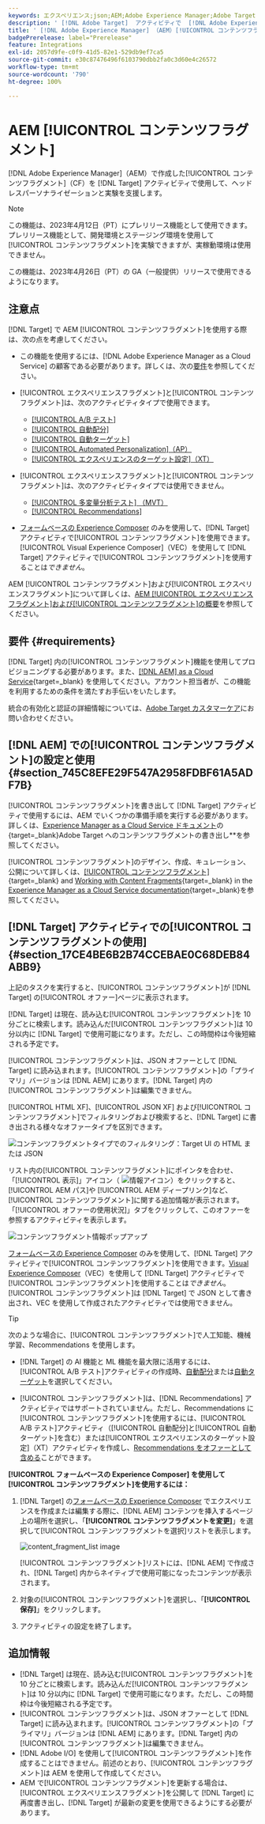 ```yaml
---
keywords: エクスペリエンス;json;AEM;Adobe Experience Manager;Adobe Target への書き出し;コンテンツフラグメント;フラグメント;CF;cf;ヘッドレス;パーソナライゼーション;実験
description: ' [!DNL Adobe Target]  アクティビティで  [!DNL Adobe Experience Manager] [!UICONTROL  コンテンツフラグメント]を使用する方法について説明します。'
title: ' [!DNL Adobe Experience Manager] （AEM）[!UICONTROL コンテンツフラグメント]の使用方法?'
badgePrerelease: label="Prerelease"
feature: Integrations
exl-id: 2057d9fe-c0f9-41d5-82e1-529db9ef7ca5
source-git-commit: e30c87476496f6103790dbb2fa0c3d60e4c26572
workflow-type: tm+mt
source-wordcount: '790'
ht-degree: 100%

---
```


# AEM [!UICONTROL コンテンツフラグメント]

[!DNL Adobe Experience Manager]（AEM）で作成した[!UICONTROL コンテンツフラグメント]（CF）を [!DNL Target] アクティビティで使用して、ヘッドレスパーソナライゼーションと実験を支援します。

>[!NOTE]
>
>この機能は、2023年4月12日（PT）にプレリリース機能として使用できます。プレリリース機能として、開発環境とステージング環境を使用して[!UICONTROL コンテンツフラグメント]を実験できますが、実稼動環境は使用できません。
>
>この機能は、2023年4月26日（PT）の GA（一般提供）リリースで使用できるようになります。

## 注意点

[!DNL Target] で AEM [!UICONTROL コンテンツフラグメント]を使用する際は、次の点を考慮してください。

* この機能を使用するには、[!DNL Adobe Experience Manager as a Cloud Service] の顧客である必要があります。詳しくは、次の[要件](#section_AE6F0971E1574B3AA324003599B96E5A)を参照してください。
* [!UICONTROL エクスペリエンスフラグメント]と[!UICONTROL コンテンツフラグメント]は、次のアクティビティタイプで使用できます。

   * [[!UICONTROL A/B テスト]](/help/main/c-activities/t-test-ab/test-ab.md)
   * [[!UICONTROL 自動配分]](/help/main/c-activities/automated-traffic-allocation/automated-traffic-allocation.md)
   * [[!UICONTROL 自動ターゲット]](/help/main/c-activities/auto-target/auto-target-to-optimize.md)
   * [[!UICONTROL Automated Personalization]（AP）](/help/main/c-activities/t-automated-personalization/automated-personalization.md)
   * [[!UICONTROL エクスペリエンスのターゲット設定]（XT）](/help/main/c-activities/t-experience-target/experience-target.md)

* [!UICONTROL エクスペリエンスフラグメント]と[!UICONTROL コンテンツフラグメント]は、次のアクティビティタイプでは使用できません。

   * [[!UICONTROL 多変量分析テスト] （MVT）](/help/main/c-activities/c-multivariate-testing/multivariate-testing.md)
   * [[!UICONTROL Recommendations]](/help/main/c-recommendations/recommendations.md)

* [フォームベースの Experience Composer](/help/main/c-experiences/form-experience-composer.md) のみを使用して、[!DNL Target] アクティビティで[!UICONTROL コンテンツフラグメント]を使用できます。[!UICONTROL Visual Experience Composer]（VEC）を使用して [!DNL Target] アクティビティで[!UICONTROL コンテンツフラグメント]を使用することは&#x200B;*できません*。

AEM [!UICONTROL コンテンツフラグメント]および[!UICONTROL エクスペリエンスフラグメント]について詳しくは、[AEM [!UICONTROL エクスペリエンスフラグメント]および[!UICONTROL コンテンツフラグメント]の概要](/help/main/c-integrating-target-with-mac/aem/aem-experience-and-content-fragments.md)を参照してください。

## 要件 {#requirements}

[!DNL Target] 内の[!UICONTROL コンテンツフラグメント]機能を使用してプロビジョニングする必要があります。また、[[!DNL AEM]  as a Cloud Service](https://experienceleague.corp.adobe.com/docs/experience-manager-cloud-service.html?lang=ja){target=_blank} を使用してください。アカウント担当者が、この機能を利用するための条件を満たすお手伝いをいたします。

統合の有効化と認証の詳細情報については、[Adobe Target カスタマーケア](/help/main/cmp-resources-and-contact-information.md#reference_ACA3391A00EF467B87930A450050077C)にお問い合わせください。

## [!DNL AEM] での[!UICONTROL コンテンツフラグメント]の設定と使用 {#section_745C8EFE29F547A2958FDBF61A5ADF7B}

[!UICONTROL コンテンツフラグメント]を書き出して [!DNL Target] アクティビティで使用するには、AEM でいくつかの準備手順を実行する必要があります。詳しくは、[Experience Manager as a Cloud Service ドキュメント](https://experienceleague.adobe.com/docs/experience-manager-cloud-service/content/sites/integrations/content-fragments-target.html?lang=ja)の {target=_blank}Adobe Target へのコンテンツフラグメントの書き出し&#x200B;**&#x200B;を参照してください。

[!UICONTROL コンテンツフラグメント]のデザイン、作成、キュレーション、公開について詳しくは、[[!UICONTROL コンテンツフラグメント]](https://experienceleague.adobe.com/docs/experience-manager-cloud-service/content/sites/authoring/fundamentals/content-fragments.html?lang=ja){target=_blank} and [Working with Content Fragments](https://experienceleague.adobe.com/docs/experience-manager-cloud-service/content/sites/administering/content-fragments/content-fragments.html?lang=ja){target=_blank} in the [Experience Manager as a Cloud Service documentation](https://experienceleague.adobe.com/docs/experience-manager-cloud-service/content/home.html?lang=ja){target=_blank}を参照してください。

## [!DNL Target] アクティビティでの[!UICONTROL コンテンツフラグメントの使用] {#section_17CE4BE6B2B74CCEBAE0C68DEB84ABB9}

上記のタスクを実行すると、[!UICONTROL コンテンツフラグメント]が [!DNL Target] の[!UICONTROL オファー]ページに表示されます。

[!DNL Target] は現在、読み込む[!UICONTROL コンテンツフラグメント]を 10 分ごとに検索します。読み込んだ[!UICONTROL コンテンツフラグメント]は 10 分以内に [!DNL Target] で使用可能になります。ただし、この時間枠は今後短縮される予定です。

[!UICONTROL コンテンツフラグメント]は、JSON オファーとして [!DNL Target] に読み込まれます。[!UICONTROL コンテンツフラグメント]の「プライマリ」バージョンは [!DNL AEM] にあります。[!DNL Target] 内の[!UICONTROL コンテンツフラグメント]は編集できません。

[!UICONTROL HTML XF]、[!UICONTROL JSON XF] および[!UICONTROL コンテンツフラグメント]でフィルタリングおよび検索すると、[!DNL Target] に書き出される様々なオファータイプを区別できます。

![コンテンツフラグメントタイプでのフィルタリング：Target UI の HTML または JSON](/help/main/c-integrating-target-with-mac/aem/assets/fragment-types.png)

リスト内の[!UICONTROL コンテンツフラグメント]にポインタを合わせ、「[!UICONTROL 表示]」アイコン（ ![情報アイコン](/help/main/c-integrating-target-with-mac/aem/assets/icon-info.png)）をクリックすると、[!UICONTROL AEM パス]や [!UICONTROL AEM ディープリンク]など、[!UICONTROL コンテンツフラグメント]に関する追加情報が表示されます。「[!UICONTROL オファーの使用状況]」タブをクリックして、このオファーを参照するアクティビティを表示します。

![コンテンツフラグメント情報ポップアップ](/help/main/c-integrating-target-with-mac/aem/assets/cf-info-popup.png)

[フォームベースの Experience Composer](/help/main/c-experiences/form-experience-composer.md) のみを使用して、[!DNL Target] アクティビティで[!UICONTROL コンテンツフラグメント]を使用できます。[Visual Experience Composer](/help/main/c-experiences/c-visual-experience-composer/visual-experience-composer.md)（VEC）を使用して [!DNL Target] アクティビティで[!UICONTROL コンテンツフラグメント]を使用することは&#x200B;*できません*。[!UICONTROL コンテンツフラグメント]は [!DNL Target] で JSON として書き出され、VEC を使用して作成されたアクティビティでは使用できません。

>[!TIP]
>
>次のような場合に、[!UICONTROL コンテンツフラグメント]で人工知能、機械学習、Recommendations を使用します。
>
>* [!DNL Target] の AI 機能と ML 機能を最大限に活用するには、[!UICONTROL A/B テスト]アクティビティの作成時、[自動配分](/help/main/c-activities/automated-traffic-allocation/automated-traffic-allocation.md#concept_A1407678796B4C569E94CBA8A9F7F5D4)または[自動ターゲット](/help/main/c-activities/auto-target/auto-target-to-optimize.md)を選択してください。
>
>* [!UICONTROL コンテンツフラグメント]は、[!DNL Recommendations] アクティビティではサポートされていません。ただし、Recommendations に[!UICONTROL コンテンツフラグメント]を使用するには、[!UICONTROL A/B テスト]アクティビティ（[!UICONTROL 自動配分]と[!UICONTROL 自動ターゲット]を含む）または[!UICONTROL エクスペリエンスのターゲット設定]（XT）アクティビティを作成し、[Recommendations をオファーとして含める](/help/main/c-recommendations/recommendations-as-an-offer.md)ことができます。


**[!UICONTROL フォームベースの Experience Composer] を使用して[!UICONTROL コンテンツフラグメント]を使用するには：**

1. [!DNL Target] の[フォームベースの Experience Composer](/help/main/c-experiences/form-experience-composer.md#task_FAC842A6535045B68B4C1AD3E657E56E) でエクスペリエンスを作成または編集する際に、[!DNL AEM] コンテンツを挿入するページ上の場所を選択し、「**[!UICONTROL コンテンツフラグメントを変更]**」を選択して[!UICONTROL コンテンツフラグメントを選択]リストを表示します。

   ![content_fragment_list image](/help/main/c-integrating-target-with-mac/aem/assets/choose-content-fragment.png)

   [!UICONTROL コンテンツフラグメント]リストには、[!DNL AEM] で作成され、[!DNL Target] 内からネイティブで使用可能になったコンテンツが表示されます。

1. 対象の[!UICONTROL コンテンツフラグメント]を選択し、「**[!UICONTROL 保存]**」をクリックします。
1. アクティビティの設定を終了します。

## 追加情報

* [!DNL Target] は現在、読み込む[!UICONTROL コンテンツフラグメント]を 10 分ごとに検索します。読み込んだ[!UICONTROL コンテンツフラグメント]は 10 分以内に [!DNL Target] で使用可能になります。ただし、この時間枠は今後短縮される予定です。
* [!UICONTROL コンテンツフラグメント]は、JSON オファーとして [!DNL Target] に読み込まれます。[!UICONTROL コンテンツフラグメント]の「プライマリ」バージョンは [!DNL AEM] にあります。[!DNL Target] 内の[!UICONTROL コンテンツフラグメント]は編集できません。
* [!DNL Adobe I/O] を使用して[!UICONTROL コンテンツフラグメント]を作成することはできません。前述のとおり、[!UICONTROL コンテンツフラグメント]は AEM を使用して作成してください。
* AEM で[!UICONTROL コンテンツフラグメント]を更新する場合は、[!UICONTROL エクスペリエンスフラグメント]を公開して [!DNL Target] に再度書き出し、[!DNL Target] が最新の変更を使用できるようにする必要があります。
